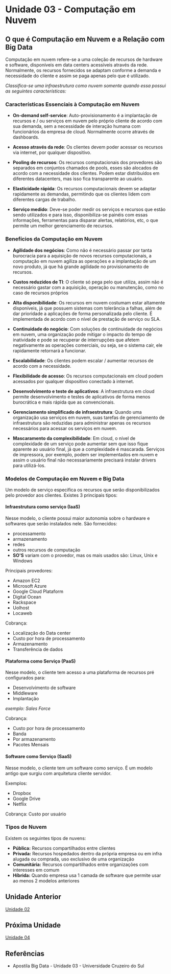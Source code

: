 # Unidade 03 - Computação em Nuvem

## O que é Computação em Nuvem e a Relação com Big Data

Computação em nuvem refere-se a uma coleção de recursos de hardware e software, disponíveis em data centers acessíveis através da rede. Normalmente, os recursos fornecidos se adaptam conforme a demanda e necessidade do cliente e assim se paga apenas pelo que é utilizado.

_Classifica-se uma infraestrutura como nuvem somente quando essa possui as seguintes características:_

### Características Essenciais à Computação em Nuvem

- **On-demand self-service**: Auto-provisionamento é a implantação de recursos e / ou serviços em nuvem pelo próprio cliente de acordo com sua demanda, sem a necessidade de interação humana com funcionários da empresa de cloud. Normalmente ocorre através de dashboards.

- **Acesso através da rede**: Os clientes devem poder acessar os recursos via internet, por qualquer dispositivo.

- **Pooling de recursos**: Os recursos computacionais dos provedores são separados em conjuntos chamados de pools, esses são alocados de acordo com a necessidade dos clientes. Podem estar distribuídos em diferentes datacenters, mas isso fica transparente ao usuário.

- **Elasticidade rápida**: Os recursos computacionais devem se adaptar rapidamente as demandas, permitindo que os clientes lidem com diferentes cargas de trabalho.

- **Serviço medido**: Deve-se poder medir os serviços e recursos que estão sendo utilizados e para isso, disponibiliza-se painéis com essas informações, ferramentas para disparar alertas, relatórios, etc, o que permite um melhor gerenciamento de recursos.

### Benefícios da Computação em Nuvem

- **Agilidade dos negócios**: Como não é necessário passar por tanta burocracia para a aquisição de novos recursos computacionais, a computação em nuvem agiliza as operações e a implantação de um novo produto, já que há grande agilidade no provisionamento de recursos.

- **Custos reduzidos de TI**: O cliente só pega pelo que utiliza, assim não é necessário gastar com a aquisição, operação ou manutenção, como no caso de recursos próprios

- **Alta disponibilidade**: Os recursos em nuvem costumam estar altamente disponíveis, já que possuem sistemas com tolerância a falhas, além de dar prioridade a aplicações de forma personalizada pelo cliente. É implementada de acordo com o nível de prestação de serviço ou SLA.

- **Continuidade do negócio**: Com soluções de continuidade de negócios em nuvem, uma organização pode mitigar o impacto do tempo de inatividade e pode se recuperar de interrupções que afetem negativamente as operações comerciais, ou seja, se o sistema cair, ele rapidamente retornará a funcionar.

- **Escalabilidade**: Os clientes podem escalar / aumentar recursos de acordo com a necessidade.

- **Flexibilidade de acesso**: Os recursos computacionais em cloud podem acessados por qualquer dispositivo conectado à internet.

- **Desenvolvimento e teste de aplicativos**: A infraestrutura em cloud permite desenvolvimento e testes de aplicativos de forma menos burocrática e mais rápida que as convencionais.

- **Gerenciamento simplificado de infraestrutura**: Quando uma organização usa serviços em nuvem, suas tarefas de gerenciamento de infraestrutura são reduzidas para administrar apenas os recursos necessários para acessar os serviços em nuvem.

- **Mascaramento da complexibilidade**: Em cloud, o nível de complexidade de um serviço pode aumentar sem que isso fique aparente ao usuário final, já que a complexidade é mascarada. Serviços de impressora, por exemplo, podem ser implementados em nuvem e assim o usuário final não necessariamente precisará instalar drivers para utilizá-los.

### Modelos de Computação em Nuvem e Big Data

Um modelo de serviço especifica os recursos que serão disponibilizados pelo provedor aos clientes. Existes 3 principais tipos:

#### Infraestrutura como serviço (IaaS)

Nesse modelo, o cliente possui maior autonomia sobre o hardware e softwares que serão instalados nele. São fornecidos:

- processamento
- armazenamento
- redes
- outros recursos de computação
- **SO'S** variam com o provedor, mas os mais usados são: Linux, Unix e Windows

Principais provedores:

- Amazon EC2
- Microsoft Azure
- Google Cloud Plataform
- Digital Ocean
- Rackspace
- Uolhost
- Locaweb

Cobrança:

- Localização do Data center
- Custo por hora de processamento
- Armazenamento
- Transferência de dados

#### Plataforma como Serviço (PaaS)

Nesse modelo, o cliente tem acesso a uma plataforma de recursos pré configurados para:

- Desenvolvimento de software
- Middleware
- Implantação

_exemplo: Sales Force_

Cobrança:

- Custo por hora de processamento
- Banda
- Por armazenamento
- Pacotes Mensais

#### Software como Serviço (SaaS)

Nesse modelo, o cliente tem um software como serviço. É um modelo antigo que surgiu com arquitetura cliente servidor.

Exemplos:

- Dropbox
- Google Drive
- Netflix

Cobrança: Custo por usuário

### Tipos de Nuvem

Existem os seguintes tipos de nuvens:

- **Pública:** Recursos compartilhados entre clientes
- **Privada:** Recursos hospedados dentro da própria empresa ou em infra alugada ou comprada, uso exclusivo de uma organização
- **Comunitária:** Recursos compartilhados entre organizações com interesses em comum
- **Híbrida:** Quando empresa usa 1 camada de software que permite usar ao menos 2 modelos anteriores

## Unidade Anterior

[Unidade 02](../Unidade02/)

## Próxima Unidade

[Unidade 04](../Unidade04/)

## Referências

- Apostila Big Data - Unidade 03 - Universidade Cruzeiro do Sul
